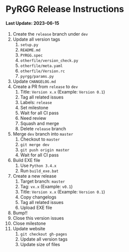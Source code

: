 # PyRGG Release Instructions

#### Last Update: 2023-06-15

1. Create the `release` branch under `dev`
2. Update all version tags
	1. `setup.py`
	2. `README.md`
	3. `PYRGG.spec`
	4. `otherfile/version_check.py`
	5. `otherfile/meta.yaml`
	6. `otherfile/Version.rc`
	7. `pyrgg/params.py`
3. Update `CHANGELOG.md`
4. Create a PR from `release` to `dev`
	1. Title: `Version x.x` (Example: `Version 0.1`)
	2. Tag all related issues
	3. Labels: `release`
	4. Set milestone
	5. Wait for all CI pass
	6. Need review
	7. Squash and merge
	8. Delete `release` branch
5. Merge `dev` branch into `master`
	1. Checkout to `master`
	2. `git merge dev`
	3. `git push origin master`
	4. Wait for all CI pass
6. Build EXE file
	1. Use `Python 3.4.x`
	2. Run `build_exe.bat`
7. Create a new release
	1. Target branch: `master`
	2. Tag: `vx.x` (Example: `v0.1`)
	3. Title: `Version x.x` (Example: `Version 0.1`)
	4. Copy changelogs
	5. Tag all related issues
	6. Upload EXE file
8. Bump!!
9. Close this version issues
10. Close milestone
11. Update website
	1. `git checkout gh-pages`
	2. Update all version tags
	3. Update size of files